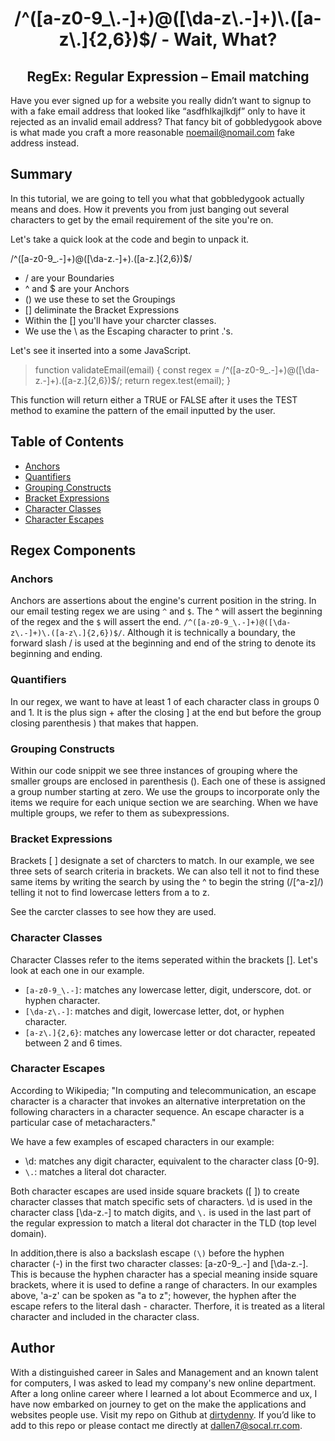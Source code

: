<h1 style="text-align: center;">/^([a-z0-9_\.-]+)@([\da-z\.-]+)\.([a-z\.]{2,6})$/ - Wait, What?</h1>
<h2 style="text-align: center;">RegEx:  Regular Expression – Email matching</h2>

Have you ever signed up for a website you really didn’t want to signup to with a fake email address that looked like “asdfhlkajlkdjf” only to have it rejected as an invalid email address?  That fancy bit of gobbledygook above is what made you craft a more reasonable noemail@nomail.com fake address instead.  

## Summary

In this tutorial, we are going to tell you what that gobbledygook actually means and does.  How it prevents you from just banging out several characters to get by the email requirement of the site you're on. 

Let's take a quick look at the code and begin to unpack it.

/^([a-z0-9_\.-]+)@([\da-z\.-]+)\.([a-z\.]{2,6})$/

+ / are your Boundaries
+ ^ and $ are your Anchors
+ () we use these to set the Groupings
+ [] deliminate the Bracket Expressions
+ Within the [] you'll have your charcter classes.
+ We use the \ as the Escaping character to print .'s.  

Let's see it inserted into a some JavaScript.

>function validateEmail(email)
>{
>const regex = /^([a-z0-9_\.-]+)@([\da-z\.-]+)\.([a-z\.]{2,6})$/;
>return regex.test(email);
>}

This function will return either a TRUE or FALSE after it uses the TEST method to examine the pattern of the email inputted by the user.

## Table of Contents

- [Anchors](#anchors)
- [Quantifiers](#quantifiers)
- [Grouping Constructs](#grouping-constructs)
- [Bracket Expressions](#bracket-expressions)
- [Character Classes](#character-classes)
- [Character Escapes](#character-escapes)

## Regex Components

### Anchors

Anchors are assertions about the engine's current position in the string.  In our email testing regex we are using `^` and `$`.  The ^ will assert the beginning of the regex and the `$` will assert the end.  `/^([a-z0-9_\.-]+)@([\da-z\.-]+)\.([a-z\.]{2,6})$/`.  Although it is technically a boundary, the forward slash / is used at the beginning and end of the string to denote its beginning and ending.

### Quantifiers

In our regex, we want to have at least 1 of each character class in groups 0 and 1.  It is the plus sign + after the closing ] at the end but before the group closing parenthesis ) that makes that happen.  
### Grouping Constructs

Within our code snippit we see three instances of grouping where the smaller groups are enclosed in parenthesis ().  Each one of these is assigned a group number starting at zero.  We use the groups to incorporate only the items we require for each unique section we are searching.  When we have multiple groups, we refer to them as subexpressions.

### Bracket Expressions

Brackets [ ] designate a set of charcters to match. In our example, we see three sets of search criteria in brackets.  We can also tell it not to find these same items by writing the search by using the ^ to begin the string (/[^a-z]/) telling it not to find lowercase letters from a to z.   

See the carcter classes to see how they are used.
### Character Classes

Character Classes refer to the items seperated within the brackets [].  Let's look at each one in our example.
+ `[a-z0-9_\.-]`:  matches any lowercase letter, digit, underscore, dot. or hyphen character.
+ `[\da-z\.-]`:  matches and digit, lowercase letter, dot, or hyphen character.
+ `[a-z\.]{2,6}`:  matches any lowercase letter or dot character, repeated between 2 and 6 times.  
### Character Escapes

According to Wikipedia; "In computing and telecommunication, an escape character is a character that invokes an alternative interpretation on the following characters in a character sequence. An escape character is a particular case of metacharacters."

We have a few examples of escaped characters in our example:
+ \d: matches any digit character, equivalent to the character class [0-9].
+ `\.`: matches a literal dot character.

Both character escapes are used inside square brackets ([ ]) to create character classes that match specific sets of characters. \d is used in the character class [\da-z\.-] to match digits, and `\.` is used in the last part of the regular expression to match a literal dot character in the TLD (top level domain).

In addition,there is also a backslash escape `(\)` before the hyphen character (-) in the first two character classes: [a-z0-9_\.-] and [\da-z\.-]. This is because the hyphen character has a special meaning inside square brackets, where it is used to define a range of characters. In our examples above, 'a-z' can be spoken as "a to z"; however, the hyphen after the escape refers to the literal dash - character.  Therfore, it is treated as a literal character and included in the character class.
## Author


With a distinguished career in Sales and Management and an known talent for computers, I was asked to lead my company's new online department.  After a long online career where I learned a lot about Ecommerce and ux, I have now embarked on journey to get on the make the applications and websites people use.  Visit my repo on Github at [dirtydenny](https://github.com/dirtydenny/).  If you’d like to add to this repo or please contact me directly at dallen7@socal.rr.com.